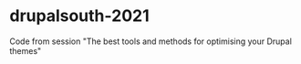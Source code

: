 # drupalsouth-2021
Code from session "The best tools and methods for optimising your Drupal themes"
